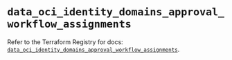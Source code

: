 # `data_oci_identity_domains_approval_workflow_assignments`

Refer to the Terraform Registry for docs: [`data_oci_identity_domains_approval_workflow_assignments`](https://registry.terraform.io/providers/oracle/oci/6.18.0/docs/data-sources/identity_domains_approval_workflow_assignments).
